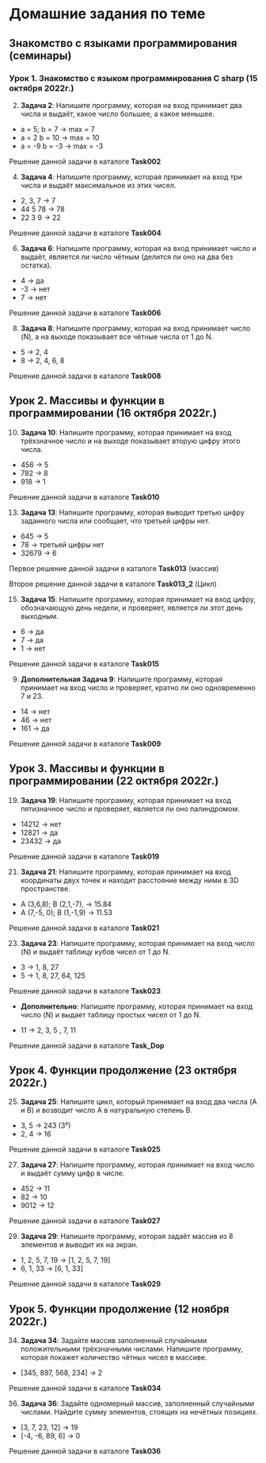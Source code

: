 # Домашние задания по теме #

## Знакомство с языками программирования (семинары) ##

### Урок 1. Знакомство с языком программирования С sharp (15 октября 2022г.) ###

2. **Задача 2**: Напишите программу, которая на вход принимает два числа и выдаёт, какое число большее, а какое меньшее.

* a = 5; b = 7 -> max = 7
* a = 2 b = 10 -> max = 10
* a = -9 b = -3 -> max = -3

Решение данной задачи в каталоге **Task002**

4. **Задача 4**: Напишите программу, которая принимает на вход три числа и выдаёт максимальное из этих чисел.

* 2, 3, 7 -> 7
* 44 5 78 -> 78
* 22 3 9 -> 22

Решение данной задачи в каталоге **Task004**

6. **Задача 6**: Напишите программу, которая на вход принимает число и выдаёт, является ли число чётным (делится ли оно на два без остатка).

* 4 -> да
* -3 -> нет
* 7 -> нет

Решение данной задачи в каталоге **Task006**

8. **Задача 8**: Напишите программу, которая на вход принимает число (N), а на выходе показывает все чётные числа от 1 до N.

* 5 -> 2, 4
* 8 -> 2, 4, 6, 8

Решение данной задачи в каталоге **Task008**

## Урок 2. Массивы и функции в программировании (16 октября 2022г.) ##

10. **Задача 10**: Напишите программу, которая принимает на вход трёхзначное число и на выходе показывает вторую цифру этого числа.

* 456 -> 5
* 782 -> 8
* 918 -> 1

Решение данной задачи в каталоге **Task010**

13. **Задача 13**: Напишите программу, которая выводит третью цифру заданного числа или сообщает, что третьей цифры нет.

* 645 -> 5
* 78 -> третьей цифры нет
* 32679 -> 6

Первое решение данной задачи в каталоге **Task013** (массив)

Второе решение данной задачи в каталоге **Task013_2** (Цикл)

15. **Задача 15**: Напишите программу, которая принимает на вход цифру, обозначающую день недели, и проверяет, является ли этот день выходным.

* 6 -> да
* 7 -> да
* 1 -> нет

Решение данной задачи в каталоге **Task015**

9. **Дополнительная Задача 9**: Напишите программу, которая принимает на вход число и проверяет, кратно ли оно одновременно 7 и 23.

* 14 -> нет
* 46 -> нет
* 161 -> да

Решение данной задачи в каталоге **Task009**

## Урок 3. Массивы и функции в программировании (22 октября 2022г.) ##

19. **Задача 19**: Напишите программу, которая принимает на вход пятизначное число и проверяет, является ли оно палиндромом.

* 14212 -> нет
* 12821 -> да
* 23432 -> да

Решение данной задачи в каталоге **Task019**

21. **Задача 21**: Напишите программу, которая принимает на вход координаты двух точек и находит расстояние между ними в 3D пространстве.

* A (3,6,8); B (2,1,-7), -> 15.84
* A (7,-5, 0); B (1,-1,9) -> 11.53

Решение данной задачи в каталоге **Task021**

23. **Задача 23**: Напишите программу, которая принимает на вход число (N) и выдаёт таблицу кубов чисел от 1 до N.

* 3 -> 1, 8, 27
* 5 -> 1, 8, 27, 64, 125

Решение данной задачи в каталоге **Task023**

* **Дополнительно**: Напишите программу, которая принимает на вход число (N) и выдает таблицу простых чисел от 1 до N.

* 11 -> 2, 3, 5 , 7, 11

Решение данной задачи в каталоге **Task_Dop**

## Урок 4. Функции продолжение (23 октября 2022г.) ##

25. **Задача 25**: Напишите цикл, который принимает на вход два числа (A и B) и возводит число A в натуральную степень B.

* 3, 5 -> 243 (3⁵)
* 2, 4 -> 16

Решение данной задачи в каталоге **Task025**

27. **Задача 27**: Напишите программу, которая принимает на вход число и выдаёт сумму цифр в числе.

* 452 -> 11
* 82 -> 10
* 9012 -> 12

Решение данной задачи в каталоге **Task027**

29. **Задача 29**: Напишите программу, которая задаёт массив из 8 элементов и выводит их на экран.

* 1, 2, 5, 7, 19 -> [1, 2, 5, 7, 19]
* 6, 1, 33 -> [6, 1, 33]

Решение данной задачи в каталоге **Task029**

## Урок 5. Функции продолжение (12 ноября 2022г.) ##

34. **Задача 34**: Задайте массив заполненный случайными положительными трёхзначными числами. Напишите программу, которая покажет количество чётных чисел в массиве.

* [345, 897, 568, 234] -> 2

Решение данной задачи в каталоге **Task034**

36. **Задача 36**: Задайте одномерный массив, заполненный случайными числами. Найдите сумму элементов, стоящих на нечётных позициях.

* [3, 7, 23, 12] -> 19
* [-4, -6, 89, 6] -> 0

Решение данной задачи в каталоге **Task036**
